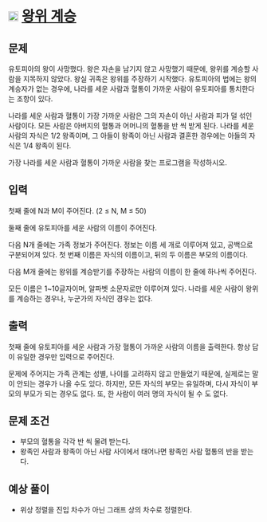 # <img src="https://d2gd6pc034wcta.cloudfront.net/tier/11.svg" class="solvedac-tier" width=20> [왕위 계승](https://www.acmicpc.net/problem/5021)

## 문제
유토피아의 왕이 사망했다. 왕은 자손을 남기지 않고 사망했기 때문에, 왕위를 계승할 사람을 지목하지 않았다. 왕실 귀족은 왕위를 주장하기 시작했다. 유토피아의 법에는 왕의 계승자가 없는 경우에, 나라를 세운 사람과 혈통이 가까운 사람이 유토피아를 통치한다는 조항이 있다.

나라를 세운 사람과 혈통이 가장 가까운 사람은 그의 자손이 아닌 사람과 피가 덜 섞인 사람이다. 모든 사람은 아버지의 혈통과 어머니의 혈통을 반 씩 받게 된다. 나라를 세운 사람의 자식은 1/2 왕족이며, 그 아들이 왕족이 아닌 사람과 결혼한 경우에는 아들의 자식은 1/4 왕족이 된다.

가장 나라를 세운 사람과 혈통이 가까운 사람을 찾는 프로그램을 작성하시오. 

## 입력
첫째 줄에 N과 M이 주어진다. (2 ≤ N, M ≤ 50)

둘째 줄에 유토피아를 세운 사람의 이름이 주어진다.

다음 N개 줄에는 가족 정보가 주어진다. 정보는 이름 세 개로 이루어져 있고, 공백으로 구분되어져 있다. 첫 번째 이름은 자식의 이름이고, 뒤의 두 이름은 부모의 이름이다.

다음 M개 줄에는 왕위를 계승받기를 주장하는 사람의 이름이 한 줄에 하나씩 주어진다.

모든 이름은 1~10글자이며, 알파벳 소문자로만 이루어져 있다. 나라를 세운 사람이 왕위를 계승하는 경우나, 누군가의 자식인 경우는 없다. 

## 출력
첫째 줄에 유토피아를 세운 사람과 가장 혈통이 가까운 사람의 이름을 출력한다. 항상 답이 유일한 경우만 입력으로 주어진다.

문제에 주어지는 가족 관계는 성별, 나이를 고려하지 않고 만들었기 때문에, 실제로는 말이 안되는 경우가 나올 수도 있다. 하지만, 모든 자식의 부모는 유일하며, 다시 자식이 부모의 부모가 되는 경우도 없다. 또, 한 사람이 여러 명의 자식이 될 수 도 없다.

## 문제 조건 
 - 부모의 혈통을 각각 반 씩 물려 받는다.
 - 왕족인 사람과 왕족이 아닌 사람 사이에서 태어나면 왕족인 사람 혈통의 반을 받는다.
 
## 예상 풀이
 - 위상 정렬을 진입 차수가 아닌 그래프 상의 차수로 정렬한다.
